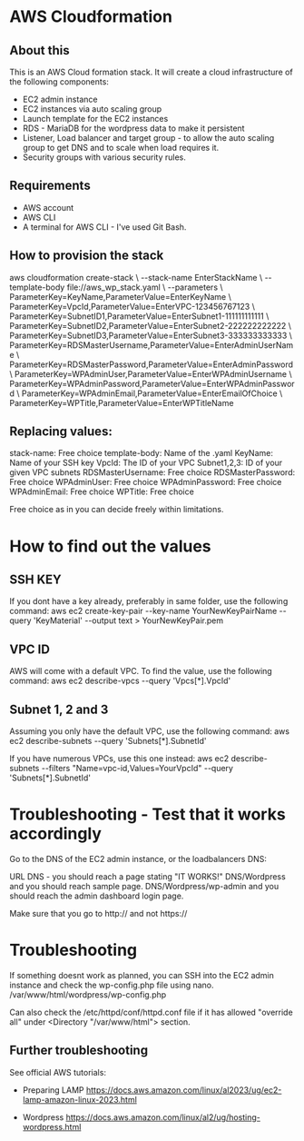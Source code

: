 # AWS Cloudformation

## About this
This is an AWS Cloud formation stack. It will create a cloud infrastructure of the following components:
* EC2 admin instance
* EC2 instances via auto scaling group
* Launch template for the EC2 instances
* RDS - MariaDB for the wordpress data to make it persistent
* Listener, Load balancer and target group - to allow the auto scaling group to get DNS and to scale when load requires it.
* Security groups with various security rules.

## Requirements
* AWS account
* AWS CLI
* A terminal for AWS CLI - I've used Git Bash.

## How to provision the stack
aws cloudformation create-stack \\
    --stack-name EnterStackName \\
    --template-body file://aws_wp_stack.yaml \\
    --parameters \\
        ParameterKey=KeyName,ParameterValue=EnterKeyName \\
        ParameterKey=VpcId,ParameterValue=EnterVPC-123456767123 \\
        ParameterKey=SubnetID1,ParameterValue=EnterSubnet1-111111111111 \\
        ParameterKey=SubnetID2,ParameterValue=EnterSubnet2-222222222222 \\
        ParameterKey=SubnetID3,ParameterValue=EnterSubnet3-333333333333 \\
        ParameterKey=RDSMasterUsername,ParameterValue=EnterAdminUserName \\
        ParameterKey=RDSMasterPassword,ParameterValue=EnterAdminPassword \\
        ParameterKey=WPAdminUser,ParameterValue=EnterWPAdminUsername \\
        ParameterKey=WPAdminPassword,ParameterValue=EnterWPAdminPassword \\
        ParameterKey=WPAdminEmail,ParameterValue=EnterEmailOfChoice \\
        ParameterKey=WPTitle,ParameterValue=EnterWPTitleName

## Replacing values:
stack-name: Free choice
template-body: Name of the .yaml
KeyName: Name of your SSH key
VpcId: The ID of your VPC 
Subnet1,2,3: ID of your given VPC subnets
RDSMasterUsername: Free choice
RDSMasterPassword: Free choice
WPAdminUser: Free choice
WPAdminPassword: Free choice
WPAdminEmail: Free choice
WPTitle: Free choice

Free choice as in you can decide freely within limitations.

# How to find out the values

## SSH KEY
If you dont have a key already, preferably in same folder, use the following command:
aws ec2 create-key-pair --key-name YourNewKeyPairName --query 'KeyMaterial' --output text > YourNewKeyPair.pem

## VPC ID
AWS will come with a default VPC. To find the value, use the following command:
aws ec2 describe-vpcs --query 'Vpcs[*].VpcId'

## Subnet 1, 2 and 3
Assuming you only have the default VPC, use the following command:
aws ec2 describe-subnets --query 'Subnets[*].SubnetId'

If you have numerous VPCs, use this one instead:
aws ec2 describe-subnets --filters "Name=vpc-id,Values=YourVpcId" --query 'Subnets[*].SubnetId'


# Troubleshooting - Test that it works accordingly
Go to the DNS of the EC2 admin instance, or the loadbalancers DNS:

URL
DNS - you should reach a page stating "IT WORKS!"
DNS/Wordpress and you should reach sample page.
DNS/Wordpress/wp-admin and you should reach the admin dashboard login page.

Make sure that you go to http:// and not https://

# Troubleshooting
If something doesnt work as planned, you can SSH into the EC2 admin instance and check the wp-config.php file using nano.
/var/www/html/wordpress/wp-config.php

Can also check the /etc/httpd/conf/httpd.conf file if it has allowed "override all" under <Directory "/var/www/html"> section.

## Further troubleshooting
See official AWS tutorials:

* Preparing LAMP
https://docs.aws.amazon.com/linux/al2023/ug/ec2-lamp-amazon-linux-2023.html

* Wordpress
https://docs.aws.amazon.com/linux/al2/ug/hosting-wordpress.html
